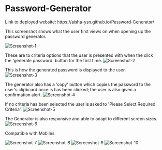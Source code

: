 # Password-Generator

Link to deployed website: https://aisha-ysn.github.io/Password-Generator/

This screenshot shows what the user first views on when opening up the password generator.

![Screenshot-1](https://user-images.githubusercontent.com/83360651/122856981-ab7d0700-d30f-11eb-8186-d4ce3571e0d8.JPG)

These are to criteria options that the user is presented with when the click the 'generate password' button for the first time.
![Screenshot-2](https://user-images.githubusercontent.com/83360651/122856986-ae77f780-d30f-11eb-8e3a-ec17d337653f.JPG)

This is how the generated password is displayed to the user.
![Screenshot-3](https://user-images.githubusercontent.com/83360651/122857026-bc2d7d00-d30f-11eb-8121-9a44547c89cd.JPG)

The generator also has a 'copy' button which copies the password to the user's clipboard once is has been clicked; the user is also given a confirmation alert.
![Screenshot-4](https://user-images.githubusercontent.com/83360651/122857035-c0599a80-d30f-11eb-9559-0c9993bf8162.JPG)

If no criteria has been selected the user is asked to 'Please Select Required Criteria'.
![Screenshot-5](https://user-images.githubusercontent.com/83360651/122857053-c9e30280-d30f-11eb-8baf-efc1af5367e5.JPG)

The Generator is also responsive and able to adapt to different screen sizes.
![Screenshot-6](https://user-images.githubusercontent.com/83360651/122857077-d4050100-d30f-11eb-892f-5d45f8f8e60b.JPG)

Compatible with Mobiles.


![Screenshot-7](https://user-images.githubusercontent.com/83360651/122858415-25ae8b00-d312-11eb-8b3a-b0b7b360aad6.jpeg)
![Screenshot-8](https://user-images.githubusercontent.com/83360651/122858417-26472180-d312-11eb-868b-e6a13b51af24.jpeg)
![Screenshot-9](https://user-images.githubusercontent.com/83360651/122858418-26472180-d312-11eb-99bc-67f27e06964f.jpeg)
![Screenshot-10](https://user-images.githubusercontent.com/83360651/122858421-26dfb800-d312-11eb-8bc4-5fe924314b12.jpeg)
